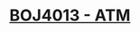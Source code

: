 # [BOJ4013 - ATM](https://www.acmicpc.net/problem/4013)
<!--tags: dp, graph, scc, topological sorting-->
